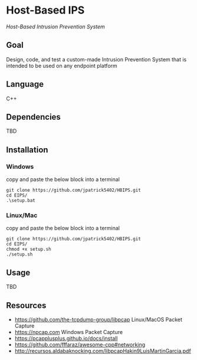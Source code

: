 # Host-Based IPS
_Host-Based Intrusion Prevention System_

## Goal
Design, code, and test a custom-made Intrusion Prevention System that is intended to be used on any endpoint platform

## Language
C++

## Dependencies
TBD

## Installation
### Windows
copy and paste the below block into a terminal
```
git clone https://github.com/jpatrick5402/HBIPS.git
cd EIPS/
.\setup.bat
```
### Linux/Mac
copy and paste the below block into a terminal
```
git clone https://github.com/jpatrick5402/HBIPS.git
cd EIPS/
chmod +x setup.sh
./setup.sh
```
## Usage
TBD

## Resources
- https://github.com/the-tcpdump-group/libpcap Linux/MacOS Packet Capture
- https://npcap.com Windows Packet Capture
- https://pcapplusplus.github.io/docs/install
- https://github.com/fffaraz/awesome-cpp#networking
- http://recursos.aldabaknocking.com/libpcapHakin9LuisMartinGarcia.pdf
